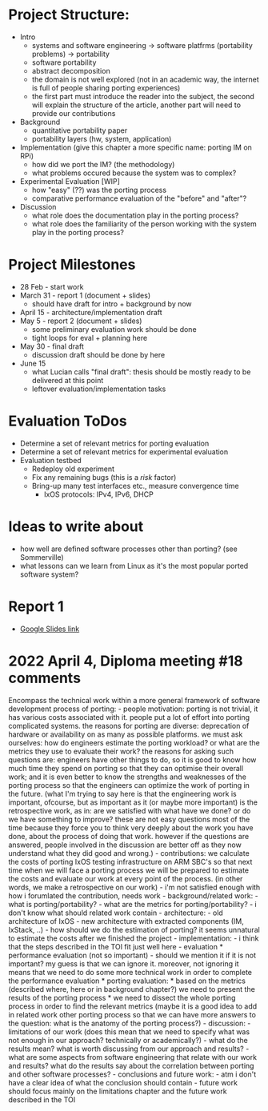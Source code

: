 # Project Structure:

- Intro
  + systems and software engineering -> software platfrms (portability problems) -> portability
  + software portability
  + abstract decomposition
  + the domain is not well explored (not in an academic way, the internet is full of people sharing porting experiences)
  + the first part must introduce the reader into the subject, the second will explain the structure of the article, another part will need to provide our contributions
- Background
  + quantitative portability paper
  + portability layers (hw, system, application)
- Implementation (give this chapter a more specific name: porting IM on RPi)
  + how did we port the IM? (the methodology)
  + what problems occured because the system was to complex?
- Experimental Evaluation [WIP]
  + how "easy" (??) was the porting process
  + comparative performance evaluation of the "before" and "after"?
- Discussion
  + what role does the documentation play in the porting process?
  + what role does the familiarity of the person working with the system play in the porting process?

# Project Milestones

- 28 Feb - start work
- March 31 - report 1 (document + slides)
  - should have draft for intro + background by now
- April 15 - architecture/implementation draft
- May 5 - report 2 (document + slides)
  - some preliminary evaluation work should be done
  - tight loops for eval + planning here
- May 30 - final draft
  - discussion draft should be done by here
- June 15
  - what Lucian calls "final draft": thesis should be mostly ready to
    be delivered at this point
  - leftover evaluation/implementation tasks

# Evaluation ToDos

- Determine a set of relevant metrics for porting evaluation
- Determine a set of relevant metrics for experimental evaluation
- Evaluation testbed
  - Redeploy old experiment
  - Fix any remaining bugs (this is a *risk* factor)
  - Bring-up many test interfaces etc., measure convergence time
	- IxOS protocols: IPv4, IPv6, DHCP

# Ideas to write about

- how well are defined software processes other than porting? (see Sommerville)
- what lessons can we learn from Linux as it's the most popular ported software system?

# Report 1

- [Google Slides link](https://docs.google.com/presentation/d/15sXp6gKmoUbNaJJearsRxT79vbwc3U4E/edit?usp=sharing&ouid=102915141630231344771&rtpof=true&sd=true)
# 2022 April 4, Diploma meeting #18 comments
Encompass the technical work within a more general framework of
software development process of porting:
	- people motivation: porting is not trivial, it has various costs
	associated with it. people put a lot of effort into porting complicated
	systems. the reasons for porting are diverse: deprecation of hardware
	or availability on as many as possible platforms. we must ask ourselves:
	how do engineers estimate the porting workload? or what are the metrics
	they use to evaluate their work? the reasons for asking such questions
	are: engineers have other things to do, so it is good to know how much
	time they spend on porting so that they can optimise their overall work;
	and it is even better to know the strengths and weaknesses of the
	porting process so that the engineers can optimize the work of porting
	in the future. (what I'm trying to say here is that the engineering
	work is important, ofcourse, but as important as it (or maybe more
	important) is the retrospective work, as in: are we satisfied with what
	have we done? or do we have something to improve? these are not easy
	questions most of the time because they force you to think very deeply
	about the work you have done, about the process of doing that work.
	however if the questions are answered, people involved in the discussion
	are better off as they now understand what they did good and wrong.)
	- contributions: we calculate the costs of porting IxOS testing
	infrastructure on ARM SBC's so that next time when we will face a
	porting process we will be prepared to estimate the costs and evaluate
	our work at every point of the process. (in other words, we make a
	retrospective on our work) - i'm not satisfied enough with how i
	forumlated the contribution, needs work
	- background/related work:
		- what is porting/portability?
		- what are the metrics for porting/portability?
		- i don't know what should related work contain
	- architecture:
		- old architecture of IxOS
		- new architecture with extracted components (IM, IxStack, ..)
		- how should we do the estimation of porting? it seems
		unnatural to estimate the costs after we finished the project
	- implementation:
		- i think that the steps described in the TOI fit just well here
	- evaluation
		* performance evaluation (not so important) - should we mention
		it if it is not important? my guess is that we can ignore it.
		moreover, not ignoring it means that we need to do some more
		technical work in order to complete the performance evaluation
		* porting evaluation:
			* based on the metrics (described where, here or in
			background chapter?) we need to present the results of
			the porting process
			* we need to dissect the whole porting process in order
			to find the relevant metrics (maybe it is a good idea
			to add in related work other porting process so that we
			can have more answers to the question: what is the
			anatomy of the porting process?)
	- discussion:
		- limitations of our work (does this mean that we need to
		specify what was not enough in our approach? technically or
		academically?)
		- what do the results mean? what is worth discussing from our
		approach and results?
		- what are some aspects from software engineering that relate
		with our work and results? what do the results say about the
		correlation between porting and other software processes?
	- conclusions and future work:
		- atm i don't have a clear idea of what the conclusion should
		contain
		- future work should focus mainly on the limitations chapter and
		the future work described in the TOI

